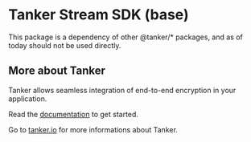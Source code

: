 # Tanker Stream SDK (base)

This package is a dependency of other @tanker/* packages, and as of today should not be used directly.

## More about Tanker

Tanker allows seamless integration of end-to-end encryption in your application.

Read the [documentation](https://tanker.io/docs/latest/) to get started.

Go to [tanker.io](https://tanker.io) for more informations about Tanker.
